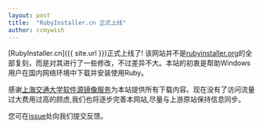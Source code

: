 ```yaml
---
layout: post
title:  "RubyInstaller.cn 正式上线"
author: ccmywish
---
```


[RubyInstaller.cn]({{ site.url }})正式上线了! 该网站并不是[rubyinstaller.org](rubyinstaller.org)的全部复刻，而是对其进行了一些修改，不过差异不大。本站的初衷是帮助Windows用户在国内网络环境中下载并安装使用Ruby。

感谢[上海交通大学软件源镜像服务](https://mirrors.sjtug.sjtu.edu.cn/)为本站提供所有下载内容。现在没有了访问流量过大费用过高的顾虑,我们也将逐步完善本网站,尽量与上游原站保持信息同步。

您可在[issue](https://gitee.com/RubyKids/rubyinstaller.cn/issues)处向我们提交反馈。
